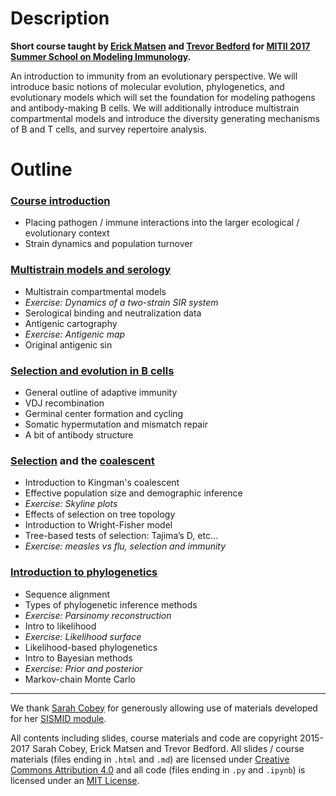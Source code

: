 # Description

**Short course taught by [Erick Matsen](http://matsen.fredhutch.org/) and [Trevor Bedford](http://bedford.io/) for [MITII 2017 Summer School on Modeling Immunology](https://scholarblogs.emory.edu/mitii/summer-school/).**

An introduction to immunity from an evolutionary perspective. We will introduce basic notions of molecular evolution, phylogenetics, and evolutionary models which will set the foundation for modeling pathogens and antibody-making B cells. We will additionally introduce multistrain compartmental models and introduce the diversity generating mechanisms of B and T cells, and survey repertoire analysis.

# Outline

### [Course introduction](intro/)

* Placing pathogen / immune interactions into the larger ecological / evolutionary context
* Strain dynamics and population turnover

### [Multistrain models and serology](models-and-serology/)

* Multistrain compartmental models
* *Exercise: Dynamics of a two-strain SIR system*
* Serological binding and neutralization data
* Antigenic cartography
* *Exercise: Antigenic map*
* Original antigenic sin

### [Selection and evolution in B cells](bcells/)

* General outline of adaptive immunity
* VDJ recombination
* Germinal center formation and cycling
* Somatic hypermutation and mismatch repair
* A bit of antibody structure

### [Selection](selection/) and the [coalescent](coalescent/)

* Introduction to Kingman's coalescent
* Effective population size and demographic inference
* *Exercise: Skyline plots*
* Effects of selection on tree topology
* Introduction to Wright­-Fisher model
* Tree­-based tests of selection: Tajima’s D, etc...
* *Exercise: measles vs flu, selection and immunity*

### [Introduction to phylogenetics](phylogenetics/)

* Sequence alignment
* Types of phylogenetic inference methods
* *Exercise: Parsinomy reconstruction*
* Intro to likelihood
* *Exercise: Likelihood surface*
* Likelihood-based phylogenetics
* Intro to Bayesian methods
* *Exercise: Prior and posterior*
* Markov-chain Monte Carlo

-----------------------------------

We thank [Sarah Cobey](http://cobeylab.uchicago.edu/) for generously allowing use of materials developed for her [SISMID module](http://bedford.io/projects/sismid/).

All contents including slides, course materials and code are copyright 2015-2017 Sarah Cobey, Erick Matsen and Trevor Bedford. All slides / course materials (files ending in `.html` and `.md`) are licensed under [Creative Commons Attribution 4.0](CC-LICENSE.txt) and all code (files ending in `.py` and `.ipynb`) is licensed under an [MIT License](MIT-LICENSE.txt).
